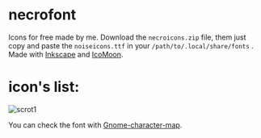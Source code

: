 # necrofont
Icons for free made by me.
Download the `necroicons.zip` file, them just copy and paste the `noiseicons.ttf` in your `/path/to/.local/share/fonts` .
Made with [Inkscape](https://inkscape.org/en/) and [IcoMoon](https://icomoon.io/).

# icon's list:
![scrot1](http://i.imgur.com/Q8x5AEz.png "scrot1.png")

You can check the font with [Gnome-character-map](https://wiki.gnome.org/action/show/Apps/Gucharmap?action=show&redirect=Gucharmap).
